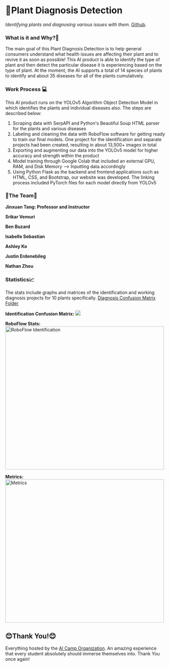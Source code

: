 # 🌱Plant Diagnosis Detection

_Identifying plants and diagnosing various issues with them._
[Github](https://github.com/organization-x/omni/issues).

### What is it and Why?🤔

The main goal of this Plant Diagnosis Detection is to help general consumers understand what health issues are affecting their plant and to revive it as soon as possible! This AI product is able to identify the type of plant and then detect the particular disease it is experiencing based on the type of plant. At the moment, the AI supports a total of 14 species of plants to identify and about 35 diseases for all of the plants cumulatively. 

### Work Process 💻

This AI product runs on the YOLOv5 Algorithm Object Detection Model in which identifies the plants and individual diseases also. The steps are described below:

  1. Scraping data with SerpAPI and Python's Beautiful Soup HTML parser for the plants and various diseases
  2. Labeling and cleaning the data with RoboFlow software for getting ready to train our final models. One project for the identification and separate projects had been created, resulting in about 13,500+ images in total
  3. Exporting and augmenting our data into the YOLOv5 model for higher accuracy and strength within the product
  4. Model training through Google Colab that included an external GPU, RAM, and Disk Memory --> Inputting data accordingly
  5. Using Python Flask as the backend and frontend applications such as HTML, CSS, and Bootstrap, our website was developed. The linking process included PyTorch files for each model directly from YOLOv5
  

### 👏The Team👏

**Jinxuan Tang: Professor and Instructor**

**Srikar Vemuri**

**Ben Buzard**

**Isabelle Sebastian**

**Ashley Ko**

**Justin Erdenebileg**

**Nathan Zhou**

<!-- ### Usage🚀

First clone this repository through 

`https://github.com/organization-x/omni`

cd into the `/app` folder

`python3 -m pip install -r requirements.txt`

edit line 29 the `main.py` file to either the URL of the cocalc server you are on or `localhost` if you are running it on your own PC

Then, clone ultralytics yolov5 in the app folder, by running 

`git clone https://github.com/ultralytics/yolov5`
`pip install -r yolov5/requirements.txt`

Run

 `python3 -main.py`

to start the server on local, most changes while developing will be picked up in realtime by the server -->

### Statistics📈

The stats include graphs and matrices of the identification and working diagnosis projects for 10 plants specifically. [Diagnosis Confusion Matrix Folder](https://drive.google.com/drive/folders/1d2rJ411F4MO6CYwUYqsSeXC-8mZteS77?usp=sharing "Diagnosis")

**Identification Confusion Matrix:**
![](website/app/static/images/confusion_matrixes/confusion_matrix.png)


**RoboFlow Stats:**
<img src='https://drive.google.com/file/d/1-ZqPY3h-8FhoPP_D7V7TZHch4y5EHOTr/view' width=500px height=450px title='RoboFlow Identification' />


**Metrics:**
<img src='https://drive.google.com/file/d/107tEWGt_OMOHuwjRw7E-zh7LgYV_NtWb/view' width=500px height=450px title='Metrics' />


## 😊Thank You!😊
Everything hosted by the [AI Camp Organization](ai-camp.org "AI Camp"). An amazing experience that every student absolutely should immerse themselves into. Thank You once again!